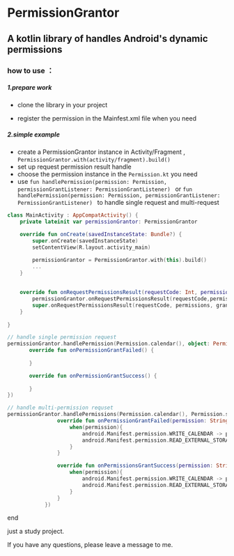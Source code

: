 # PermissionGrantor
## A kotlin library of handles Android's dynamic permissions





### how to use ：

##### 1.prepare work

* clone the library in your project 

* register the permission in the Mainfest.xml file when you need

  

##### 2.simple example

* create a PermissionGrantor instance  in Activity/Fragment , `PermissionGrantor.with(activity/fragment).build()`
* set up request permission result handle 
* choose the permission instance in the `Permission.kt`  you need
* use `fun handlePermission(permission: Permission, permissionGrantListener: PermissionGrantListener) `  or `fun handlePermission(permission: Permission, permissionGrantListener: PermissionGrantListener) `  to handle single request and multi-request


```kotlin
class MainActivity : AppCompatActivity() {
    private lateinit var permissionGrantor: PermissionGrantor

    override fun onCreate(savedInstanceState: Bundle?) {
        super.onCreate(savedInstanceState)
        setContentView(R.layout.activity_main)

        permissionGrantor = PermissionGrantor.with(this).build()
        ...
    }
    
    
    override fun onRequestPermissionsResult(requestCode: Int, permissions: Array<out String>, grantResults: IntArray) {
        permissionGrantor.onRequestPermissionsResult(requestCode,permissions,grantResults)
    	super.onRequestPermissionsResult(requestCode, permissions, grantResults)
    }
   
}
```


```kotlin
// handle single permission request
permissionGrantor.handlePermission(Permission.calendar(), object: PermissionGrantListener{
       override fun onPermissionGrantFailed() {
                    
       }

       override fun onPermissionGrantSuccess() {
                    
       }
})
```

```kotlin
// handle multi-permission requset
permissionGrantor.handlePermissions(Permission.calendar(), Permission.storage(), permissionsGrantListener = object : PermissionsGrantListener {
                override fun onPermissionGrantFailed(permission: String) {
                    when(permission){
                        android.Manifest.permission.WRITE_CALENDAR -> println("  Failed    $permission")
                        android.Manifest.permission.READ_EXTERNAL_STORAGE -> println("  Failed    $permission")
                    }
                }

                override fun onPermissionsGrantSuccess(permission: String) {
                    when(permission){
                        android.Manifest.permission.WRITE_CALENDAR -> println("  Success    $permission")
                        android.Manifest.permission.READ_EXTERNAL_STORAGE -> println("  Success    $permission")
                    }
                }
            })
```

end

just a study project.

If you have any questions, please leave a message to me.
